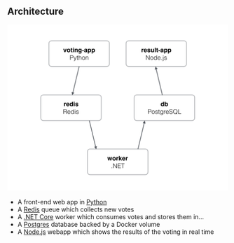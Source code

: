 
Architecture
-----

![Architecture diagram](architecture.png)

* A front-end web app in [Python](/vote)
* A [Redis](https://hub.docker.com/_/redis/) queue which collects new votes
* A [.NET Core](/worker/src/Worker) worker which consumes votes and stores them in...
* A [Postgres](https://hub.docker.com/_/postgres/) database backed by a Docker volume
* A [Node.js](/result) webapp which shows the results of the voting in real time
